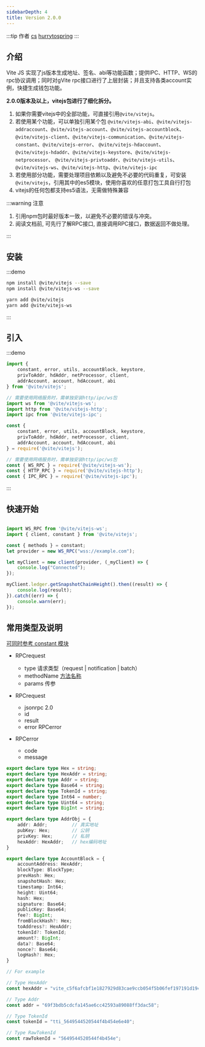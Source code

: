 ```yaml
---
sidebarDepth: 4
title: Version 2.0.0
---
```


:::tip 作者
[cs](https://github.com/lovelycs)
[hurrytospring](https://github.com/hurrytospring)
:::

## 介绍

Vite JS 实现了js版本生成地址、签名、abi等功能函数；提供IPC、HTTP、WS的rpc协议调用；同时对gVite rpc接口进行了上层封装；并且支持各类account实例，快捷生成钱包功能。

**2.0.0版本及以上，vitejs包进行了细化拆分。**

1. 如果你需要vitejs中的全部功能，可直接引用`@vite/vitejs`。
2. 若使用某个功能，可以单独引用某个包
`@vite/vitejs-abi`、`@vite/vitejs-addraccount`、`@vite/vitejs-account`、`@vite/vitejs-accountblock`、
`@vite/vitejs-client`、`@vite/vitejs-communication`、`@vite/vitejs-constant`、`@vite/vitejs-error`、
`@vite/vitejs-hdaccount`、`@vite/vitejs-hdaddr`、`@vite/vitejs-keystore`、`@vite/vitejs-netprocessor`、
`@vite/vitejs-privtoaddr`、`@vite/vitejs-utils`、`@vite/vitejs-ws`、`@vite/vitejs-http`、`@vite/vitejs-ipc`
3. 若使用部分功能，需要处理项目依赖以及避免不必要的代码重复，可安装`@vite/vitejs`，引用其中的es5模块，使用你喜欢的任意打包工具自行打包
4. vitejs的任何包都支持es5语法，无需做特殊兼容

:::warning 注意

1. 引用npm包时最好版本一致，以避免不必要的错误与冲突。
2. 阅读文档前, 可先行了解RPC接口, 直接调用RPC接口，数据返回不做处理。

:::

## 安装

:::demo

```bash tab:npm
npm install @vite/vitejs --save
npm install @vite/vitejs-ws --save
```

```bash tab:yarn
yarn add @vite/vitejs
yarn add @vite/vitejs-ws
```

:::

## 引入

:::demo

```javascript tab:import
import {
    constant, error, utils, accountBlock, keystore, 
    privToAddr, hdAddr, netProcessor, client, 
    addrAccount, account, hdAccount, abi
} from '@vite/vitejs';

// 需要使用网络服务时，需单独安装http/ipc/ws包
import ws from '@vite/vitejs-ws';
import http from '@vite/vitejs-http';
import ipc from '@vite/vitejs-ipc';
```

```javascript tab:require
const {
    constant, error, utils, accountBlock, keystore, 
    privToAddr, hdAddr, netProcessor, client, 
    addrAccount, account, hdAccount, abi
} = require('@vite/vitejs');

// 需要使用网络服务时，需单独安装http/ipc/ws包
const { WS_RPC } = require('@vite/vitejs-ws');
const { HTTP_RPC } = require('@vite/vitejs-http');
const { IPC_RPC } = require('@vite/vitejs-ipc');
```

:::

## 快速开始  

```javascript

import WS_RPC from '@vite/vitejs-ws';
import { client, constant } from '@vite/vitejs';

const { methods } = constant;
let provider = new WS_RPC("wss://example.com");

let myClient = new client(provider, (_myClient) => {
    console.log("Connected");
});

myClient.ledger.getSnapshotChainHeight().then((result) => {
    console.log(result);
}).catch((err) => {
    console.warn(err);
});

```

## 常用类型及说明
[可同时参考 constant 模块](/api/vitejs/constant/constant.html)

- RPCrequest
    - type 请求类型（request | notification | batch）
    - methodName [方法名称](/api/vitejs/constant/constant.html)
    - params 传参

- RPCrequest
    - jsonrpc 2.0
    - id
    - result
    - error RPCerror

- RPCerror
    - code
    - message

```typescript example
export declare type Hex = string;
export declare type HexAddr = string;
export declare type Addr = string;
export declare type Base64 = string;
export declare type TokenId = string;
export declare type Int64 = number;
export declare type Uint64 = string;
export declare type BigInt = string;

export declare type AddrObj = {
    addr: Addr;         // 真实地址
    pubKey: Hex;        // 公钥
    privKey: Hex;       // 私钥
    hexAddr: HexAddr;   // hex编码地址
}

export declare type AccountBlock = {
    accountAddress: HexAddr;
    blockType: BlockType;
    prevHash: Hex;
    snapshotHash: Hex;
    timestamp: Int64;
    height: Uint64;
    hash: Hex;
    signature: Base64;
    publicKey: Base64;
    fee?: BigInt;
    fromBlockHash?: Hex;
    toAddress?: HexAddr;
    tokenId?: TokenId;
    amount?: BigInt;
    data?: Base64;
    nonce?: Base64;
    logHash?: Hex;
}

// For example

// Type HexAddr
const hexAddr = "vite_c5f6afcbf1e1827929d83cae9ccb054f5b06fef197191d1944";

// Type Addr
const addr = "69f3bdb5cdcfa145ae6cc42593a89088ff3dac58";

// Type TokenId
const tokenId = "tti_5649544520544f4b454e6e40";

// Type RawTokenId
const rawTokenId = "5649544520544f4b454e";
```